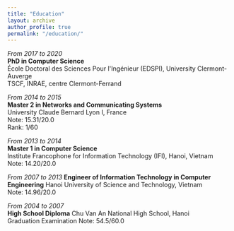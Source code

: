 ```yaml
---
title: "Education"   
layout: archive
author_profile: true  
permalink: "/education/"  
---
```


*From 2017 to 2020*  
**PhD in Computer Science**  
École Doctoral des Sciences Pour l'Ingénieur (EDSPI), University Clermont-Auverge       
TSCF, INRAE, centre Clermont-Ferrand  

*From 2014 to 2015*   
**Master 2 in Networks and Communicating Systems**  
University Claude Bernard Lyon I, France  
Note: 15.31/20.0  
Rank: 1/60	 

*From 2013 to 2014*  
**Master 1 in Computer Science**  
Institute Francophone for Information Technology (IFI), Hanoi, Vietnam  
Note: 14.20/20.0  

*From 2007 to 2013* 
**Engineer of Information Technology in Computer Engineering**
Hanoi University of Science and Technology, Vietnam  
Note: 14.96/20.0  

*From 2004 to 2007*  
**High School Diploma**
Chu Van An National High School, Hanoi  
Graduation Examination Note: 54.5/60.0   
